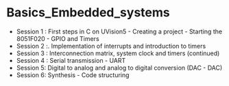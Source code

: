 # Basics_Embedded_systems

- Session 1 : First steps in C on UVision5 - Creating a project - Starting the 8051F020 - GPIO and Timers
- Session 2 :. Implementation of interrupts and introduction to timers
- Session 3 : Interconnection matrix, system clock and timers (continued)
- Session 4 : Serial transmission - UART
- Session 5: Digital to analog and analog to digital conversion (DAC - DAC)
- Session 6: Synthesis - Code structuring
